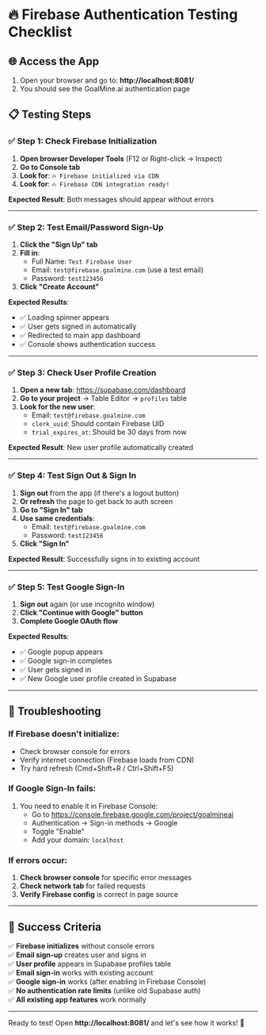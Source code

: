 # 🔥 Firebase Authentication Testing Checklist

## 🌐 Access the App
1. Open your browser and go to: **http://localhost:8081/**
2. You should see the GoalMine.ai authentication page

## 📋 Testing Steps

### ✅ Step 1: Check Firebase Initialization
1. **Open browser Developer Tools** (F12 or Right-click → Inspect)
2. **Go to Console tab**
3. **Look for**: `🔥 Firebase initialized via CDN`
4. **Look for**: `🔥 Firebase CDN integration ready!`

**Expected Result**: Both messages should appear without errors

---

### ✅ Step 2: Test Email/Password Sign-Up
1. **Click the "Sign Up" tab**
2. **Fill in**:
   - Full Name: `Test Firebase User`
   - Email: `test@firebase.goalmine.com` (use a test email)
   - Password: `test123456`
3. **Click "Create Account"**

**Expected Results**:
- ✅ Loading spinner appears
- ✅ User gets signed in automatically
- ✅ Redirected to main app dashboard
- ✅ Console shows authentication success

---

### ✅ Step 3: Check User Profile Creation
1. **Open a new tab**: https://supabase.com/dashboard
2. **Go to your project** → Table Editor → `profiles` table
3. **Look for the new user**:
   - Email: `test@firebase.goalmine.com`
   - `clerk_uuid`: Should contain Firebase UID
   - `trial_expires_at`: Should be 30 days from now

**Expected Result**: New user profile automatically created

---

### ✅ Step 4: Test Sign Out & Sign In
1. **Sign out** from the app (if there's a logout button)
2. **Or refresh** the page to get back to auth screen
3. **Go to "Sign In" tab**
4. **Use same credentials**:
   - Email: `test@firebase.goalmine.com`
   - Password: `test123456`
5. **Click "Sign In"**

**Expected Result**: Successfully signs in to existing account

---

### ✅ Step 5: Test Google Sign-In
1. **Sign out** again (or use incognito window)
2. **Click "Continue with Google" button**
3. **Complete Google OAuth flow**

**Expected Results**:
- ✅ Google popup appears
- ✅ Google sign-in completes
- ✅ User gets signed in
- ✅ New Google user profile created in Supabase

---

## 🐛 Troubleshooting

### If Firebase doesn't initialize:
- Check browser console for errors
- Verify internet connection (Firebase loads from CDN)
- Try hard refresh (Cmd+Shift+R / Ctrl+Shift+F5)

### If Google Sign-In fails:
1. You need to enable it in Firebase Console:
   - Go to https://console.firebase.google.com/project/goalmineai
   - Authentication → Sign-in methods → Google
   - Toggle "Enable"
   - Add your domain: `localhost`

### If errors occur:
1. **Check browser console** for specific error messages
2. **Check network tab** for failed requests
3. **Verify Firebase config** is correct in page source

---

## 🎯 Success Criteria

✅ **Firebase initializes** without console errors  
✅ **Email sign-up** creates user and signs in  
✅ **User profile** appears in Supabase profiles table  
✅ **Email sign-in** works with existing account  
✅ **Google sign-in** works (after enabling in Firebase Console)  
✅ **No authentication rate limits** (unlike old Supabase auth)  
✅ **All existing app features** work normally

---

Ready to test! Open **http://localhost:8081/** and let's see how it works! 🚀